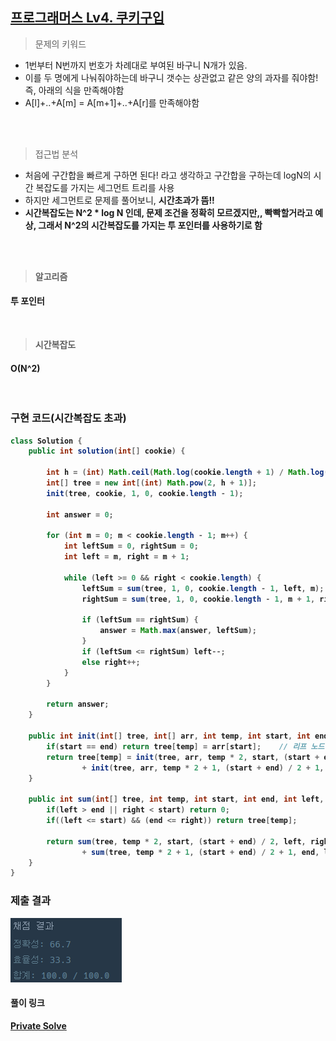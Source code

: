 ## [프로그래머스 Lv4. 쿠키구입](https://school.programmers.co.kr/learn/courses/30/lessons/49995)

> 문제의 키워드

- 1번부터 N번까지 번호가 차례대로 부여된 바구니 N개가 있음.
- 이를 두 명에게 나눠줘야하는데 바구니 갯수는 상관없고 같은 양의 과자를 줘야함! 즉, 아래의 식을 만족해야함
- A[l]+..+A[m] = A[m+1]+..+A[r]를 만족해야함

<br/>
<br/>

> 접근법 분석
- 처음에 구간합을 빠르게 구하면 된다! 라고 생각하고 구간합을 구하는데 logN의 시간 복잡도를 가지는 세그먼트 트리를 사용
- 하지만 세그먼트로 문제를 풀어보니, <strong> 시간초과가 뜸!! <strong>
- 시간복잡도는 N^2 * log N 인데, 문제 조건을 정확히 모르겠지만,, 빡빡할거라고 예상,  <strong> 그래서 N^2의 시간복잡도를 가지는 투 포인터를 사용하기로 함 </strong>


<br/>

<br/>

> 알고리즘

#### 투 포인터


<br/>

> 시간복잡도

#### O(N^2)

<br/>

### 구현 코드(시간복잡도 초과)

```java
class Solution {
    public int solution(int[] cookie) {
                
        int h = (int) Math.ceil(Math.log(cookie.length + 1) / Math.log(2));
        int[] tree = new int[(int) Math.pow(2, h + 1)];
        init(tree, cookie, 1, 0, cookie.length - 1);

        int answer = 0;
        
        for (int m = 0; m < cookie.length - 1; m++) {
            int leftSum = 0, rightSum = 0;
            int left = m, right = m + 1;

            while (left >= 0 && right < cookie.length) {
                leftSum = sum(tree, 1, 0, cookie.length - 1, left, m);
                rightSum = sum(tree, 1, 0, cookie.length - 1, m + 1, right);

                if (leftSum == rightSum) {
                    answer = Math.max(answer, leftSum);
                }
                if (leftSum <= rightSum) left--;
                else right++;
            }
        }
        
        return answer;
    }
    
    public int init(int[] tree, int[] arr, int temp, int start, int end) { 
        if(start == end) return tree[temp] = arr[start];    // 리프 노드 일때
        return tree[temp] = init(tree, arr, temp * 2, start, (start + end) / 2)
                + init(tree, arr, temp * 2 + 1, (start + end) / 2 + 1, end);
    }
    
    public int sum(int[] tree, int temp, int start, int end, int left, int right) {
        if(left > end || right < start) return 0;
        if((left <= start) && (end <= right)) return tree[temp];

        return sum(tree, temp * 2, start, (start + end) / 2, left, right)
                + sum(tree, temp * 2 + 1, (start + end) / 2 + 1, end, left, right);
    }
}

```

### 제출 결과

![제출결과](./result.png)

#### 풀이 링크

[Private Solve](https://github.com/The-Four-Error-Pickers/Algorithm-Study/tree/main/Private%20Solve/프로그래머스/49995.%20%EC%BF%A0%ED%82%A4%20%EA%B5%AC%EC%9E%85/JunHo/2024-11-12T154733)
